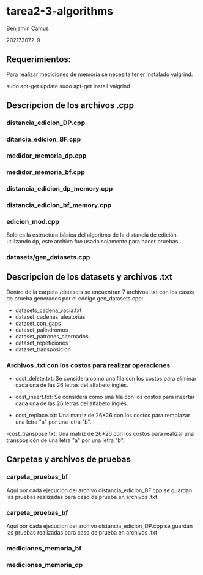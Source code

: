 # tarea2-3-algorithms
Benjamin Camus

202173072-9

## Requerimientos: 

Para realizar mediciones de memoria se necesita tener instalado valgrind:

sudo apt-get update
sudo apt-get install valgrind

## Descripcion de los archivos .cpp

### distancia_edicion_DP.cpp

### ditancia_edicion_BF.cpp

### medidor_memoria_dp.cpp

### medidor_memoria_bf.cpp

### distancia_edicion_dp_memory.cpp

### distancia_edicion_bf_memory.cpp


### edicion_mod.cpp

Solo es la estructura básica del algoritmo de la distancia de edición utilizando dp, este archivo fue usado solamente para hacer pruebas

### datasets/gen_datasets.cpp

## Descripcion de los datasets y archivos .txt

Dentro de la carpeta /datasets se encuentran 7 archivos .txt con los casos de prueba generados por el código gen_datasets.cpp:

- datasets_cadena_vacia.txt
- dataset_cadenas_aleatorias
- dataset_con_gaps
- dataset_palindromos
- dataset_patrones_alternados
- dataset_repeticiones
- dataset_transposicion

### Archivos .txt con los costos para realizar operaciones
 - cost_delete.txt: Se considera como una fila con los costos para eliminar cada una de las 26 letras del alfabeto inglés.
 
 - cost_insert.txt: Se considera como una fila con los costos para insertar cada una de las 26 letras del alfabeto inglés.

 - cost_replace.txt: Una matriz de 26*26 con los costos para remplazar una letra "a" por una letra "b".

 -cost_transpose.txt: Una matriz de 26*26 con los costos para realizar una transposicón de una letra "a" por una letra "b".


## Carpetas y archivos de pruebas

### carpeta_pruebas_bf
Aqui por cada ejecucion del archivo distancia_edicion_BF.cpp se guardan las pruebas realizadas para caso de prueba en archivos .txt

### carpeta_pruebas_bf
Aqui por cada ejecucion del archivo distancia_edicion_DP.cpp se guardan las pruebas realizadas para caso de prueba en archivos .txt

### mediciones_memoria_bf

### mediciones_memoria_dp